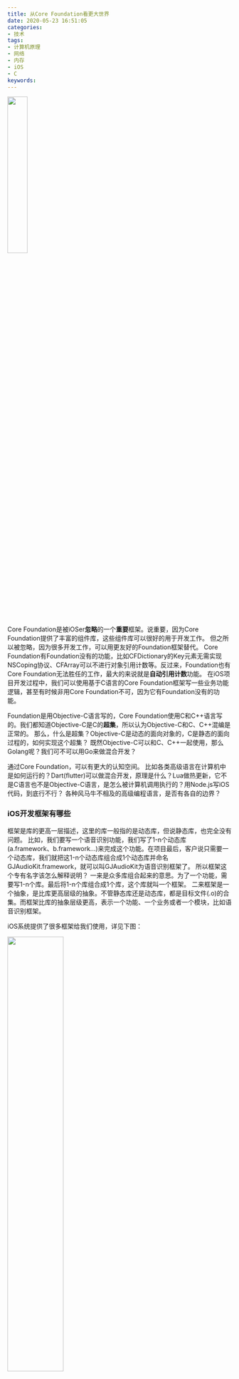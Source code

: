 ```yaml
---
title: 从Core Foundation看更大世界
date: 2020-05-23 16:51:05
categories:
- 技术
tags:
- 计算机原理
- 网络
- 内存
- iOS
- C
keywords: 
---
```


<img src="https://cdn.jsdelivr.net/gh/yigegongjiang/image_space@main/blog_img/202305300022398.png" width="30%">

Core Foundation是被iOSer**忽略**的一个**重要**框架。说重要，因为Core Foundation提供了丰富的组件库，这些组件库可以很好的用于开发工作。
但之所以被忽略，因为很多开发工作，可以用更友好的Foundation框架替代。
Core Foundation有Foundation没有的功能，比如CFDictionary的Key元素无需实现NSCoping协议、CFArray可以不进行对象引用计数等。反过来，Foundation也有Core Foundation无法胜任的工作，最大的来说就是**自动引用计数**功能。
在iOS项目开发过程中，我们可以使用基于C语言的Core Foundation框架写一些业务功能逻辑，甚至有时候非用Core Foundation不可，因为它有Foundation没有的功能。

Foundation是用Objective-C语言写的，Core Foundation使用C和C++语言写的。我们都知道Objective-C是C的**超集**，所以认为Objective-C和C、C++混编是正常的。
那么，什么是超集？Objective-C是动态的面向对象的，C是静态的面向过程的，如何实现这个超集？
既然Objective-C可以和C、C++一起使用，那么Golang呢？我们可不可以用Go来做混合开发？

通过Core Foundation，可以有更大的认知空间。
比如各类高级语言在计算机中是如何运行的？Dart(flutter)可以做混合开发，原理是什么？Lua做热更新，它不是C语言也不是Objective-C语言，是怎么被计算机调用执行的？用Node.js写iOS代码，到底行不行？
各种风马牛不相及的高级编程语言，是否有各自的边界？

<!-- more -->

### iOS开发框架有哪些

框架是库的更高一层描述，这里的库一般指的是动态库，但说静态库，也完全没有问题。
比如，我们要写一个语音识别功能，我们写了1-n个动态库(a.framework、b.framework...)来完成这个功能。在项目最后，客户说只需要一个动态库，我们就把这1-n个动态库组合成1个动态库并命名GJAudioKit.framework，就可以叫GJAudioKit为语音识别框架了。
所以框架这个专有名字该怎么解释说明？
一来是众多库组合起来的意思。为了一个功能，需要写1-n个库。最后将1-n个库组合成1个库，这个库就叫一个框架。
二来框架是一个抽象，是比库更高层级的抽象。不管静态库还是动态库，都是目标文件(.o)的合集。而框架比库的抽象层级更高，表示一个功能、一个业务或者一个模块，比如语音识别框架。

iOS系统提供了很多框架给我们使用，详见下图：

<img src="https://cdn.jsdelivr.net/gh/yigegongjiang/image_space@main/blog_img/202308061755389.png" width="50%">

我们经常使用的框架都正在图中的分层结构中找到对应的影子。
也可以从Xcode的资源文件中查看，如下图：

<img src="https://cdn.jsdelivr.net/gh/yigegongjiang/image_space@main/blog_img/202308061756517.png" width="50%">

刚才说到框架有1-n个库组成，上图中的SwiftUI.framework框架里面只有一个SwiftUI.h头文件，而Foundation.framework框架里面有近130个头文件。我们可以理解为一个头文件即可单独生成一个动态库。

框架的理解就到这，值得一提的是，上面列出的框架，都是系统提供的，也都是C、C++、Objective-C写的。我们自己当然也可以开发需要的库或者框架，那么，我们必须要用C族语言开发吗？

### 如果用Go来写iOS框架会怎么样

手机和PC有很多不同，比如PC的硬件都是可以拆卸的，而手机一般都不会拆卸，所有硬件都是集成到一个主板焊死的，我们不能随便更换存储和内存。CPU也不一样，PC有很多种类的CPU支持，可以根据用户是美术生或者喜欢玩游戏而选择不同的产品型号，比如撕裂者等。而手机为了省电，都用的ARM架构CPU。
但不管手机和PC如何不同，有一个共同点是计算机发展几十年来不曾改变的，乃至手机和计算器都是一样的原理，那就是他们都依托发展于冯诺伊曼机。

程序需要执行，不能执行没有任何意义的程序，所以输入输出是必须的。而冯诺伊曼机的程序执行就是执行二进制。

所以从这点上看，高级语言再怎么变化，最终也跑不了CPU指令集二进制执行这个宿命。

PC上我们可以跑上千种语言，因为这些语言最终都是二进制。只要语言被编译汇编成能够被执行的指令集，那么这些语言就有被编写和执行的意义，不管是在PC上执行，或者手机或者树莓派上执行。

所以，Go当然可以在iOS手机上运行，不仅Go，Java、Ruby、Lua、Node.js都可以。那，怎么才能将Go写到iOS程序里面呢？
这就要分析C是如何被iOS系统执行的。因为他们都属于高级语言，如果C能够依靠一个逻辑被执行，那么Go按照这个逻辑也就可以执行。

#### C语言是如何被操作系统执行的

##### 系统调用和运行时

很久很久之前，是用纸带打洞进行编程。那时候CPU直接执行二进制。
现在就不行了，因为有操作系统存在了。操作系统是一个大管家，管理着所有的应用程序，通过合理的管理应用程序的内存，进行系统级别的控制。
操作系统该如何操作，才能管理应用程序呢？显然，控制了代码，就控制了所有。如果实际运行的代码，都在操作系统的管辖范围内，那么操作系统就想怎么控制就怎么控制了。
这个时候，我们就无法绕过操作系统直接让CPU执行我们的二进制了，而是需要让操作系统在中间做一个中间者，我们调用操作系统的接口，操作系统进而让CPU执行进入内核态(内核塌陷)，这个时候我们的代码才算被执行。这个操作系统的接口，就是**系统调用**。
操作系统提供了完善的服务，人们都装了主流的几大操作系统。因为我们的代码需要被用户拿去执行才有意义和价值，所以，我们的代码全都需要接受操作系统的控制。
所以现在，我们的C语言代码从开发阶段到被执行，是下面这样的：

<img src="https://cdn.jsdelivr.net/gh/yigegongjiang/image_space@main/blog_img/202308061756597.png" width="50%">

系统调用，都是汇编实现的，并实现了C的接口供用户调用。这里需要说明一点，几大操作系统都是用C语言提供的系统调用接口。不管用户态是什么类型的高级语言，系统调用提供的仅仅是C接口。

下面是部分系统调用接口，

<img src="https://cdn.jsdelivr.net/gh/yigegongjiang/image_space@main/blog_img/202308061757818.png" width="50%">

系统调用接口并不是很多，都是操作系统提供给外界的刚需接口，大约350个左右（不同系统的接口数量不同）。这个时候，C开发人员开发的时候都是调用open用来打开文件，调用brk来申请内存。显然和现实不太一样，我们开发的时候，都用的fopen打开文件，用malloc申请内存。这是为什么呢？

原因就是直接使用系统调用，非常困难。具体分两点来说：
1. 系统调用提供的接口都是基础接口，比较生硬且基础。程序员需要的一个很基础功能，可能需要调用好多个系统调用接口才能完成。
2. 系统调用是操作系统提供的。如果用户用Linux系统的系统调用接口开发了程序A，那么如果想让程序A在Windows系统上运行，那是不可能的，因为两个系统的系统调用接口完全不一样。

显然，C语言开发者直接进行系统调用，遇到了困难。而中间件可以解决所有困难，如果解决不了，那就再加一个中间件。

下面是添加了C Runtime Library（运行时）后的调用流程：

<img src="https://cdn.jsdelivr.net/gh/yigegongjiang/image_space@main/blog_img/202308061758180.png" width="50%">

运行时是一个中间层，用户写的代码，最终调用的都是运行时接口。这个接口可以专门为C语言提供非常丰富的接口调用，有下面四种情况：
1. 1个系统调用接口可以为n个运行时接口提供服务，比如malloc和free都使用了brk。
2. 1个运行时接口可以调用n个系统调用接口，比如w接口，需要x、y、z接口同时提供服务。
3. 1个运行时接口可以仅调用1个系统调用接口，这个时候是1-1关系。
4. 1个运行时接口可以不调用系统调用接口，如strcpy，专门的C语言字符串处理函数。

而且，不同系统提供的系统调用是不同的，但只要改变运行时，不需要修改用户代码，即可适配多平台。而每个系统都需要维护一套语言级别的运行时，这是必要且可行的。

这样，C运行时作为中间层，极大的提高了开发人员生产力。

##### 跨过运行时直接系统调用

这里有一点需要说明，C运行时虽然作为高级语言和系统调用的中间层，但也不一定非要过这个中间层不可。因为操作系统只管理系统调用，而上层如何调用系统调用，是不受约束的。如果有一门语言，完全没有运行时概念，用户代码直接对接系统调用完全没有问题，就是上面说的**系统调用生硬且基础**和**不能跨平台**两个缺点。所以C语言真实调用逻辑如下：

<img src="https://cdn.jsdelivr.net/gh/yigegongjiang/image_space@main/blog_img/202308061759090.png" width="50%">

开发人员在编写代码的时候，可以调用C运行时库接口，也可以直接进行系统调用。但还是那句话，这样用的人肯定不多，项目里面可能个别代码会如此实现，但一定是有足够把握才会这么做。

##### Windows API的存在

还有一点需要说明，Windows和Linux还有些不一样。Linux的CRT直接进行系统调用，而Windows又加了一层中间层，名叫Window API。这个中间层夹在系统调用和MCRT之间，如下图：

<img src="https://cdn.jsdelivr.net/gh/yigegongjiang/image_space@main/blog_img/202308061759003.png" width="50%">

Window API对微软意义重大，作为最出名对商业软件，Window API更好的保障了用户升级带来对兼容性，所以中间层真的很好用。

##### C运行时和C标准库的关系

下面额外补充一点，C语言规范中，出了标准，没有出实现。所以C语言的编译器和相关库版本非常多。
因为不同操作系统之间，有相同特性也有不同特性，所以不同操作系统的运行时接口有相同的也有不同的。
比如，内存分配，提供的api都是malloc。而windows有图形界面的绘图api，对应的linux就没有体现。
于是就把默认提供的api如malloc或者printf等叫做C 标准库。其他各自独有的也并入C运行时库。详见下图：

<img src="https://cdn.jsdelivr.net/gh/yigegongjiang/image_space@main/blog_img/202308061800095.png" width="50%">

C的运行时比较特别，主要因为C出了标准，却没有给实现，于是各家为政。所以C的运行时库里面包含了C标准库，还有其他接口如启动函数等。而对于其他高级语言，一般就没有运行时库包含标准库的概念，因为标准库和运行时库也是独立的。比如，Objective-C里面，系统提供了非常多的标准库即框架，这些框架都是动态库形式，但他们不是运行时，有单独的运行时库负责系统调用(OC比较特别，实际为对接C运行时而非系统调用，下面会详细说明)。

##### C语言运行总结

到这里，不知道大家有没有发现秘密，C语言能够被执行，有两个要点：
1. 系统调用。对外界提供统一的内核塌陷。
2. C运行时。提供C程序员开发的接口。

所以做为高级语言的C语言，能够在计算机和手机甚至嵌入式系统执行，核心就在于**系统调用**。我们编写的代码，在编译汇编链接后，都变成了对运行时的调用，而运行时对**系统调用Api**进行调用。系统调用由操作系统控制，所以操作系统才能严丝合缝的对我们编写的代码进行控制和管理。当然最终执行还是CPU执行指令，只是优先级、内存分配、线程调度等，都是操作系统控制了。

所以，只要一门高级语言，最终能够通过**L Runtime Library(语言运行时)**进行**系统调用**，那么，该语言就可以在操作系统的控制下，完成指令集的运行。

#### Objective-C是如何被操作系统执行的

上面我们了解了高级语言C语言运行的原理，那么我们紧接着看下Objective-C是如何被运行的。
我们都知道，Objective-C是C语言的超集，这个超集该如何理解呢？
C是面向过程的静态的，C不是动态化语言（不是完全动态化），因为函数调用在编译时候已经确定。
但是基于C语言的Objective-C语言，却是完完全全的动态化语言。Objective-C是面向对象的编译型语言，所有函数的执行都是在运行过程中确定，**超集**是如何做到这些功能的呢？

C的代码执行我们已经知道，我们写的代码，在编译后都变成C运行时函数调用的二进制。
这个C运行时作为中间层，干了一件大事，就是完成对系统调用的隔离和封装。
**超集**从字面可以理解，是在C的基础上做一些事情。
所以，我们可以想一下，如果在一个中间层上面再加一个中间层，在C运行时上面再加一个OC运行时，那么OC运行时是不是就可以做更多的事情？
比如，在Objective-C中，代码调用A类的a对象的method_1()函数，那么在运行时，我们希望调用method_2()函数。那么这么一个函数调用的变化，肯定不能依靠系统调用来做，它管内核状态，不管应用层事情。也不能C运行时来做，因为C运行时是C语言特有的功能，不会单独为高级语言Objective-C来做这个事，本身它也做不了，因为它是静态语言，自身都没有动态性。so，肯定有一层单独为Objective-C做了这个事情，这一层，就是OC运行时。

我们通过OC运行时源码分析一下对象创建的过程。
如果我们有一个OC_Person类，如下：
```
@interface OC_Person : NSObject
@property (nonatomic, copy) NSString *name;
@end
@implementation OC_Person
@end
```
现在，我们要创建一个对象person，即：
```
OC_Person *person = [[OC_Person alloc] init];
```
详细调用流程图如下：

<img src="https://cdn.jsdelivr.net/gh/yigegongjiang/image_space@main/blog_img/202308061800826.png" width="50%">

从上面的函数调用链，我们发现有两个关键点：
1. Objective-C进行对象内存初始化的时候，通过Objective-C的函数调用，最终调用到C语言的calloc()函数调用。
2. 内存分配的大小，是通过"->"结构体从一个struct拿到的。即调用一个结构体的instanceSize函数。（C++）

所以，我们在Objective-C里面创建一个对象并进行内存分配，开始的时候调用的是OC运行时，最终是调用了C运行时。我们创建的Objective-C对象本身，在运行时阶段，都是通过struct结构体获取值，所以对象在项目Build后，都转化成C/C++结构代码了。

我们在看下下面代码执行流程：
```
[person setName:@"x"];
```
详细调用过程如下：
`[person setName:@"x"]`->`objc_msgSend(person,SEL(setName),@"x")`->汇编代码在运行时阶段查找`struct OC_Person{...}`结构体中的setName函数的地址p_setName->`call Oxab435c2(p_setName)`。

上面函数调用过程分析如下：
1. Objective-C的函数调用，是通过汇编语言编写的objc_msgSend进行的中转。其实objc_msgSend本身就是一个中间层，是动态转发的入口，将函数调用中转到运行时阶段。
2. OC运行时阶段进行函数地址的查找，在找到对应的函数地址后，进行地址调用(函数执行)。

从上面对OC运行时的分析，我们可以看出，说Objective-C是C的超集，其实应该这样理解：
Objective-C是高级语言，在代码编译后，会调用OC运行时接口，进行相关操作如对象创建，方法查找等。而OC运行时接口的具体实现，则是依托C运行时实现的。
比如，我们创建的Objective-C对象，在编译后，都会转换成struct结构体的形式进行OC运行时调用。再比如，我们创建对象调用OC运行时的alloc接口，在内部，却是调用的C运行时的calloc接口(显然，calloc调用的是系统调用的brk接口)。
面向对象是面向开发人员的，OC运行时负责面向对象的Objective-C代码和C运行时之间的沟通。
Objective-C的标准库和C就不一样了。C的标准库上面说到，是C运行时的一部分。对于其他高级语言来说，标准库就是单纯为应用层封装的动态库，不属于运行时的一部分了。

下面是具体的流程图：

<img src="https://cdn.jsdelivr.net/gh/yigegongjiang/image_space@main/blog_img/202308061801048.png" width="50%">

我在之前文章中，也有一个Objective-C和运行时库的说明：[Objective-C 和 Runtime](https://www.yigegongjiang.com/2020/Objective-C%20和%20Runtime/)。

#### Go该如何被iOS系统执行

我们已经分析了C和Objective-C在iOS操作系统上运行的原理。
我们可以确定，我们写的代码，只要最终能够对接系统调用并编译成二进制交由操作系统运行，那么我们的代码就能运行。
我们写的代码都是高级语言代码，比如我们写的高级语言的函数调用：`[OC_Person alloc]`，这个函数在编译后我们假设为`call Oxa1b2c3`，其中`Oxa1b2c3`是OC运行时的`_objc_rootAlloc`函数的虚拟地址。
在`_objc_rootAlloc`内部会调用`calloc()`进行C运行时函数调用，我们假设为`call Oxd4e5f6`。到此为止，我们自己写的[OC_person alloc]代码，我们知道在代码区里面，那么`Oxa1b2c3`和`Oxd4e5f6`这两个运行时的函数在哪里呢？
运行时说到底，也是代码。运行时有两种存在形式，一个是动态库，一个是静态库。
我们的操作系统都默认有C的动态库运行时。所以我们在Linux A电脑编译出来的ELF执行文件，在Linux B电脑上是可以直接运行的，就是因为C运行时库是用动态库的形式在执行文件启动后进行链接的。不仅仅操作系统，只要是计算机，大差不差都有C的动态库运行时，所以C语言才如此通用。因为只要写了C语言，不出意外到哪里都可以跑起来，除非用了特定系统的api。
那如果有一个操作系统，真的没有C的动态库运行时，是不是就不能支持可执行文件了呢？
运行时存在两种形式，一种动态库，还有一种静态库。我们在编译可执行文件的时候，可以把运行时打到可执行文件中，这样刚才说到的`Oxa1b2c3`和`Oxd4e5f6`运行时函数就打到可执行文件中了，即代码区。这样，及时操作系统没有安装C的动态库运行时，可执行文件一样可以跑起来。只不过，这样的化，可执行文件就会变大，因为包含了静态库运行时的大小。
所以Objective-C能够在iOS和Mac上运行，就是因为这两个系统里面，有动态库OC运行时。
那Objective-C能不能在安卓手机或者树莓派上面运行呢？因为Objective-C不支持运行时的静态库链接，而安卓和树莓派上没有动态库OC运行时，所以就运行不了Objective-C App了，因为找不到对应的函数调用，即上面说到的`Oxa1b2c3`和`Oxd4e5f6`。

##### Go静态库运行时的必要性

所以，Golang该如何在iOS系统上执行？Golang本身是高级语言，肯定有运行时库，分别有动态库和静态库两个版本。因为iOS操作系统本身没有Golang运行时，那么在编写Golang的代码后，在编译链接的时候，把Golang的静态库链接到最终的执行文件中(静态库或者动态库，或者叫框架)，那么这串Golang编写的代码，就能够在iOS系统上完美的运行起来。
这个时候，Golang运行时需要做那些事情呢？
1. Golang需要做一个静态库运行时，链接到执行文件中。因为iOS系统本身只有Objective-C运行时、C运行时、C++运行时，没有Golang运行时。
2. Golang原本肯定没有考虑运行在iOS上，所以Golang的运行时对接了Windows和Linux的系统调用。那么现在，Golang的静态库运行时就需要对接iOS的系统调用。

当上面两个步骤完成，我们就可以通过Golang编写代码并导出framework库，在iOS系统上被执行。
我们写出Golang库，肯定还是希望被Objective-C调用，因为Objective-C和C支持混编，而Go有一个库`CGo`，可以让Go和C连通，所以Objective-C这个时候就可以放心的调用Golang开发的库/框架了。

下面是Golang在iOS系统上的运行流程图：

<img src="https://cdn.jsdelivr.net/gh/yigegongjiang/image_space@main/blog_img/202308061802061.png" width="50%">

幸运的是，Go开发iOS所需要的库/框架，目前已经有发行版了，即[Go Mobile](https://github.com/golang/mobile)。我测试一下，简单一行代码，在编译后的嵌入动态库中，也有1.5M，原因就是这个动态库中，有Go的静态运行时和CGO静态库。

##### 其他高级语言如何编写iOS需要的动态库

其实不止Go，Node.js也一样可以用来开发iOS的动态库，有这个[Node.js for Mobile Apps](https://github.com/JaneaSystems/nodejs-mobile)。
Go和Node.js能够写iOS动态库，那么按照同样的逻辑，其他高级语言也一样可以做这件事，比如，游戏开发中，很多就用Lua来做热更新，Lua代码要被执行，也需要一个Lua的静态运行时嵌入到库中。

上面说到的，还都是业务功能库，不是UI。那Flutter就是完全依靠Dart语言来做跨平台的混合开发方案。Flutter的库会让iOS App的包体积增加15-25M，就是因为里面有一系列的运行时和相关UI组件库存在。
我们通过上面Go的大小可以发现，运行时库本身没有多大，Flutter库比较大的原因，是Flutter通过Dart完全重新实现了自己一套UI框架，所以代码量肯定是巨大的，框架体积自然就增大了。

##### 限制高级语言的枷锁是什么

所以我们可以发现，至少在iOS上面，是没有高级语言限制的，只要高级语言有这个运行在iOS系统上的需求，都能实现。
而Go如果后期希望像Flutter一样实现UI框架，也一样没有问题。限制它们的，仅仅是业务需求罢了（实际上，对于Go和Node.js的iOS动态库开发，需求不大，所以都是试探性发展，因为C和C++已经足够优秀，用Objective-C来开发本身也够用了）。举例而言，C++是编写稳定后台服务的热门语言，而基于C++的Qt，就可以用来做跨平台的GUI。而Swift初期被用来开发iOS/Mac App，现在也一样可以用作服务器开发。甚至Javascript只是浏览器端的脚步语言，引入V8引擎后，JS已经花开两朵，前端和Node.js后台发展的都非常棒。

我们也可以认知到，高级语言的存在，只是特定场景的需求。如果当年苹果不开发Objective-C，用Java来开发iOS App，也完全可以的，只是苹果需要一套自己的能够被私有控制的开发体系。
语言是用来完成特定场景的工作任务，如果用Objective-C来写服务器的I/O多并发，显然没有Go和Node.js的事件驱动来的吞吐量大。而Objective-C后期能不能实现协程、多进程等特性？当然可以，就是需要不需要而已。
**限制语言功能及发展的，仅仅是它的业务场景，而不在于语言本身或者操作系统**。

### Core Foundation 和 Foundation 的区别

我们在上面已经研究了语言和框架。框架和库的关系，在文章开头也已经说明。
这里就来研究一下Core Foundation和Foundation两个框架的区别和联系。

Core Foundation是基于C开发的，Foundation是基于Objective-C开发的。但是有一点，Foundation是基于Core Foundation封装并实现了Core Foundation所没有的部分。
我们可以用下图来表示Core Foundation和Foundation的关系：

<img src="https://cdn.jsdelivr.net/gh/yigegongjiang/image_space@main/blog_img/202308061803283.png" width="50%">

Foundation用Objective-C封装了Core Foundation的C组件，并实现了额外了组件供开发人员使用。而Core Foundation也有一些Foundation没能彻底封装的功能，这些功能是Core Foundation特有的。

下面可以看一下Foundation和Core Foundation的组件库都有哪些：

<img src="https://cdn.jsdelivr.net/gh/yigegongjiang/image_space@main/blog_img/202308061803150.png" width="50%">

<img src="https://cdn.jsdelivr.net/gh/yigegongjiang/image_space@main/blog_img/202308061804527.png" width="50%">

从图中，我们可以看到，Foundation的组件是多于Core Foundation的，比如NSBundle在Core Foundation就没有体现。而NSArray就和Core Foundation的CFArray是对应的。反过来，Core Foundation的CFTree和CFBitVector在Foundation里也没有体现，或许是在其他组件中使用到了这两个算法库。

因为Core Foundation是C实现的，虽然Objective-C能够兼容并调用C，但是和C相互通信并转换，就不那么容易了。
其实Objective-C和C直接通信就像Go和C直接通信一样，是高级语言之间的通信。Go有CGO库完成了这个中间层，Objective-C虽然基于C，有得天独厚的优势，但是如果没有官方实现，那还是会出现高级语言之间的代沟。
举例来说，现在有下面两个C和Objective-C代码：
```
C:

typedef struct person{
	int age;
	char *name;
} Person;

---

Objective-C:

@interface Person : NSObject
@property (nonatomic, copy) NSString *name;
@property (nonatomic, assign) NSUInteger age;
@end
@implementation Person
@end
```
我们现在创建一个C语言的p变量和Objective-C的pp对象，尝试将他们互通，代码如下：
```
C:
Person p = (Person *)malloc(sizeof(Person));
p->age = 10;
p->name = "GJ";

Objective-C:
Person pp = Person.new;
pp.age = 100;
pp.name = @"GJ2";

开始通信1：
pp = <Conver>p;
NSLog(@"pp name is %@", pp.name);

开始通信2：
p = <Conver>pp;
printf("p name is %s\n", p->name);
```
C是面向过程的，Objective-C是面向对象的。上面的p和pp的格式转化，目前来看的确是没有办法完成的。也就是说，缺少`<Conver>`这个环节。
Objective-C本身是可以直接使用C代码的，虽然转化比较困难，但可以在不转化的前提下，直接调用C结构体变量进行使用。但是C却没有办法直接调用Objective-C对象了，所以这个时候可以写一个转换层，来完成这个工作：
```
Objective-C to C:

C_Person * conver(Person *p) {
    C_Person *c_p = (C_Person *)malloc(sizeof(C_Person));
    c_p->age = (int)p.age;
    c_p->name = [p.name cStringUsingEncoding:NSUTF8StringEncoding];
    return c_p;
}

---

使用：

p = conver(pp);
printf("p name is %s\n", p->name);
free(p);
```
我们可以看到，通过这样中转的方式，我们可以将C和Objective-C相互转换并通信。

显然，大家也发现有些费事。虽然这些转换如果真的要写C代码，那么就必不可少。但是如果使用Core Foundation，那会方便很多。
我们刚才说过，Foundation是封装的Core Foundation，苹果开发了一个强大的功能，即**桥接（Bridge）**。通过桥接，可以非常方便的实现C和Objective-C的数据转换，比如下面：
```
CFMutableDictionaryRef cf_mu_dic = CFDictionaryCreateMutable(kCFAllocatorDefault, 10, &kCFTypeDictionaryKeyCallBacks, &kCFTypeDictionaryValueCallBacks);
NSMutableDictionary *oc_dic = (__bridge_transfer NSMutableDictionary *)(cf_mu_dic);
// CFRelease(cf_mu_dic)；// 注意，这里因为__bridge_transfer缘故，就可以不用执行CFRelease释放内存了。
```
对于Core Foundation使用过程中产生的变量，都可以通过桥接的方式，变成Foundation对象。桥接帮我们做了格式转换的同时，也帮我们做了ARC。
刚才，我们在执行`p = conver(pp)`的时候，大家注意，后面使用了C语言的内存释放，即`free(p)`。Core Foundation本身也有引用计数，但是没有自动计数即ARC。所以Core Foundation的对象释放的时候，需要调用CFRelease，那么在桥接到Foundation后，就可以使用Objective-C的ARC了，非常方便。
桥接中的`__bridge/__bridge_transfer/__bridge_retain`可以很方便的帮我们做对象管理转移操作，我们就不需要手动去释放内存了。

这里还是要补充一点，基于C语言的Core Foundation之所以能作为Objective-C开发框架，就是上面提到的，只要是高级语言，只要有相关运行时，就可以用来开发组件/库/框架。

### Core Foundation 和 C 与 Objective-C 的转换

#### 桥接（Bridge）

我们从上面Core Foundation和Foundation之间了解到，通过桥接，可以很好的转换Core Foundation和Foundation对象。
桥接做了两件事，一个是**自动引用计数**，一个是**格式转换**。

我们先说一下格式转换，因为桥接的转换局限性很大。
我们上面把C的`struct person`结构变量转换成Objective-C的`Class Person`，需要自己写类似于`C_Person * conver(Person *p)`的转换函数。说明C和Objective-C之间转换本身是不能直接进行的。
但是Core Foundation的CFArray、CFString等和Foundation的NSArray和NSString等转换，通过桥接就可以直接转换。这是因为Core Foundation比较特别。Core Foundation是苹果自己写的C代码，所以在桥接的时候，苹果拥有Core Foundation的数据结构和Foundation的对象细节，所以桥接可以自动完成转换工作。
而我们自己写的C结构体变量，和Objective-C对象之间，就不能很好转换了，如果我们写了C代码需要和Objective-C进行转换，就必须自己写一个中间层了。
这就是桥接对于数据格式转换的局限性，准确来说，桥接对数据格式转换，的确只在Core Foundation里面才有体现，毕竟如上所说，苹果自己知道Core Foundation和Foundation之间的所有细节。
这对于我们来说，其实已经完全够用了，因为我们真实业务开发场景，如果需要避免Objective-C的运行时带来的消耗，的确可以通过Core Foundation来编写代码。

下面再说桥接的另一个大杀器，那就是自动引用计数。
Core Foundation在和Foundation进行转换的时候，可以通过`__bridge/__bridge_transfer/__bridge_retain`进行自动引用计数控制，这个不在细说。
这里介绍C和Objective-C之间通过桥接进行引用计数控制。引用计数是针对Objective-C对象来说的，我们看一下Objective-C对象和C之间的转换：
```
    Person *oc_p1 = Person.new;
    oc_p1.name = @"GJ";
    oc_p1.age = 10;
    
    // 1. 假设这里因为业务代码需要，我们将OC对象转成C指针进行传递
    void *c_p = (__bridge void *)(oc_p1);// c_p = 0x0000600003977500
    // 2. 程序执行过程中，有各种原因可能会导致oc_p1对象计数-1，比如离开块区域等。这里我们通过置nil进行模拟
    oc_p1 = nil;
    // 3. 这里需要把之前由C指针存储的指针还原成Objective-C对象
    __weak Person *oc_p2 = (__bridge Person *)(c_p);// 这里有"__weak"避免计数影响。因为默认是"__strong"，计数会+1
    // 4. 这里使用还原后的Objective-C对象
    NSLog(@"%@", oc_p2.name);
```
上面我们使用**__bridge**进行Objective-C和C的强制指针转换，表示不对计数进行任何改变。
在代码执行到第3步的时候，就会奔溃。
因为第1步前，堆对象的计数为1，第1步没有改变计数，堆对象计数还是1。
经过第2步，堆对象不在有引用计数了，所以堆对象就被释放了。
在第3步，想要使用C的c_p指针的时候，这个指针所存储的`0x0000600003977500`堆地址，已经变成野指针了，使用的时候直接会崩溃。

下面看下**__bridge_retained**和**__bridge_transfer**的作用：
```
    Person *oc_p1 = Person.new;
    oc_p1.name = @"GJ";
    oc_p1.age = 10;
    
    // 1. 假设这里因为业务代码需要，我们将OC对象转成C指针进行传递
    void *c_p = (__bridge_retained void *)(oc_p1);// c_p = 0x0000600003977500
    // 2. 程序执行过程中，有各种原因可能会导致oc_p1对象计数-1，比如离开块区域等。这里我们通过置nil进行模拟
    oc_p1 = nil;
    // 3. 这里需要把之前由C指针存储的指针还原成Objective-C对象
    __weak Person *oc_p2 = (__bridge_transfer Person *)(c_p);// 这里有"__weak"避免计数影响。因为默认是"__strong"，计数会+1
    // 4. 这里使用还原后的Objective-C对象
    NSLog(@"%@", oc_p2.name);
    // 5. 这里继续将C指针存储的指针还原成Objective-C对象
    __weak Person *oc_p3 = (__bridge_transfer Person *)(c_p);
```
这里代码运行情况分析如下：
第1步之前，堆对象计数为1。经过第1步后，**__bridge_retained**会使得计数+1，堆对象计数变成2。
经过第2步，堆对象计数变成了1。
第3步**__bridge_transfer**会使得计数-1，堆对象计数变成0，堆对象被释放。
第4步会打印null，因为oc_p2本身为null。
第5步，程序崩溃，因为c_p指针存储的堆对象已经释放，指针此时为野指针。

从上面两个例子，我们可以看到，在和C进行赋值的过程中，桥接帮我们做了引用计数的工作。和Core Foundation的转换过程中的计数规则是一样的。
我们在赋值过程中，使用**__bridge_retained**和**__bridge_transfer**可以有效的降低崩溃风险，因为这两种bridge方式，帮我们做了引用计数的加和减。
单独进行**__bridge**赋值的时候，引用计数没有改变，相当于同一时间，有多个指针指向堆对象，但是对象的计数却和指向指针的个数不一致。如果对象被释放，很可能还有指针在指向，这个时候使用就会发生野指针。
通过**retained**和**transfer**，在赋值过程中，加1和减1是同步的，这样可以有效降低对象计数和指向指针个数不一致的野指针风险。

#### 通过桥接给C和Objective-C赋值的风险

通过上面两个例子，或者写更多其他Objective-C和C指针赋值的代码后，就会发现这样写代码的风险非常大。最大的风险就是野指针和内存不释放。
如果完全写Objective-C的代码，OC运行时已经帮我们处理了引用计数和对象释放后指针自动变nil问题，所以我们大概率不会出现野指针和内存不释放情况（**OC运行时的Weak表帮我们处理了对象释放后指针自动变nil。而Objective-C的引用计数的内存管理方式，也容易因为循环引用导致内存不释放，这是引用计数管理内存的天然缺陷**）。
但是在C赋值嵌入进来后，即使通过桥接进行计数管理，也依旧摆脱不了随时崩溃的风险。原因就是因为对象被释放导致野指针随时可能会发生，或者对象无法释放导致内存泄漏。
对于经常写C代码的程序员来说，应该不会担心这些问题，因为他们已经习惯内存需要手动管理。被拥有自动内存释放机制娇生惯养的程序员们，就需要注意这个风险了。
比如下面代码，就很发生内存泄漏：
```
void func {
    int number = 10;
    char *c_chars = (char *)malloc(sizeof(char) * number);
    memset(c_chars, 0, number);
    int i = 0;
    for (; i < number - 1; ++i) {
        *(c_chars + i) = 'a' + i;
    }
    
    NSString *oc_str = [NSString stringWithCString:c_chars encoding:NSUTF8StringEncoding];
    free(c_chars);
    NSLog(@"%@", oc_str);// 打印“abcdefghi”
}
```
上面代码中，前面用C语言申请了10个字节的堆空间，然后开始赋值被转成Objective-C的NSString对象。
oc_str是ARC控制的，出了func函数作用域，内存就会被释放。可是如果忘记写`free(c_chars);`这行代码，就会导致10字节的内存泄漏。像这样的内存细节，防不胜防的同时又会慢慢耗尽内存空间。

所以，**如果需要避免Objective-C的运行时带来的消耗而想采用C写业务，最好使用Core Foundation，它和Foundation之间的桥接非常完美，一般不会出问题。而自己写C进行混用，野指针和内存不释放是挥之不去的地雷**。

### Core Foundation的使用

Core Foundation只是一个非常优秀的框架，但是苹果用C写的Core Foundation框架和Objective-C写的Foundation框架，不是iOS框架的全部。框架是库的抽象，用Golang等其他高级语言，一样可以写出优秀的框架。Dart就是举足轻重的例子。

上文的截图中，给出了Core Foundation框架里面都有哪些好用的组件，比如CFString、CFDate等。下面的一些示例，是用Foundation不好实现的。

#### CFRunloop介绍

iOS的Runloop水还是很深的。我也写了Runloop的一篇文章，一直在草稿中未能发布。因为牵涉面太广，如事件驱动、线程休眠、自动释放池、UI刷新等。通过Runloop能够更加清楚明白的理解App运行的原理，也可以做非常多有用的东西，如主线程卡顿监控、线程保活等。
Foundation提供了NSRunloop供我们开发人员使用，但是NSRunloop有一个大坑，对于不了解Runloop的开发人员来说，很容易陷进去。
网上有很多Runloop的介绍，在介绍让线程执行一段时间的时候，会使用`[[NSRunLoop currentRunLoop]run]`。我揣摩本意，发现他们并不是想要让线程永久长活，但是却使用了`run`函数。这样会使得当前线程永远无法释放，是永远。因为NSRunloop里面run函数是对`CFRunLoopRun()`函数的true循环封装，当结束一次循环后，NSRunloop会立刻再次调用`CFRunLoopRun()`函数，没有任何办法可以销毁当前线程的Runloop。这样，项目里面就永远的多出来一条可能已经不再需要的线程。主线程就使用的这个逻辑。
在CFRunnloop里面，仅有两种方式安全启动线程的runloop，分别为`CFRunLoopRun()`和`CFRunLoopRunInMode`，其中`CFRunloopRun`还是语法糖。这两种启动方式，都是一次循环，客户端可以自行控制啥时取消Runloop，有效的降低Runloop未知风险。相关源码如下：
```
CFRunloop.c

// RunLoop 运行循环
void CFRunLoopRun(void) {    /* DOES CALLOUT */
    int32_t result;
    do {
        // 调用RunLoop执行函数（默认运行default Mode）
        result = CFRunLoopRunSpecific(CFRunLoopGetCurrent(), kCFRunLoopDefaultMode, 1.0e10, false);
        CHECK_FOR_FORK();
    } while (kCFRunLoopRunStopped != result && kCFRunLoopRunFinished != result);
}

// 切换并运行到对应的mode（运行modeName参数对应的mode）
SInt32 CFRunLoopRunInMode(CFStringRef modeName, CFTimeInterval seconds, Boolean returnAfterSourceHandled) {     /* DOES CALLOUT */
    CHECK_FOR_FORK();
    return CFRunLoopRunSpecific(CFRunLoopGetCurrent(), modeName, seconds, returnAfterSourceHandled);
}
```
iOS 的runloop，就是通过调用`CFRunLoopRunSpecific()`->`__CFRunLoopRun()`实现的。其中，NSRunloop的run函数，相当于下面代码：
```
- (void)run {
    do {
        CFRunloopRun();
    } while(true);
}
```
所以，线程永远也无法销毁。因为CFRunloopRun()函数会在Mode切换或者手动调用`CFRunLoopStop()`等情况下执行完毕，但是外部的do-while true循环，永远结束不掉。

这里，如果需要写Runloop相关的代码，我强烈建议使用CFRunloop，而不要使用NSRunloop。相比来说，CFRunloop提供了比NSRunloop更加细致化的Api，相比之下，NSRunloop就寥寥无几了。

下面是我写的一些CFRunloop测试代码，因为Core Foundation是C语言写的，所以里面的组件都是面向过程的调用方式，和面向对象有些不同：
```
    self.thread = [[NSThread alloc] initWithTarget:self selector:@selector(createThread) object:nil];
    [self.thread setName:@"test thread 1"];
    [self.thread start];

- (void)createThread {

    NSLog(@"the thread is [%@]", [NSThread currentThread]);

//    NSRunLoop *runloop = [NSRunLoop currentRunLoop];
//    self.port = NSMachPort.new;
//    self.port.delegate = self;
//    [runloop addPort:self.port forMode:NSRunLoopCommonModes];
//    [self addObserver];
        
    
    CFRunLoopAddCommonMode(CFRunLoopGetCurrent(), (__bridge CFStringRef)@"dadada");
    
    CFRunLoopPerformBlock(CFRunLoopGetCurrent(), kCFRunLoopCommonModes, ^{
        printf("abc");
    });
    
    NSLog(@"the runloop is [%@]", [NSRunLoop currentRunLoop]);

    [[NSRunLoop currentRunLoop] runUntilDate:[NSDate dateWithTimeIntervalSinceNow:10]];
//    CFRunLoopRunInMode(kCFRunLoopDefaultMode, 5, NO);
    NSLog(@"---end");
}
```
```
主线程下调用"addObserver"，可以实时查看主线程的Runloop状态

- (void)addObserver {
    CFRunLoopObserverRef runloopObserver = CFRunLoopObserverCreateWithHandler(
        kCFAllocatorDefault, kCFRunLoopAllActivities, YES, 0,
        ^(CFRunLoopObserverRef observer, CFRunLoopActivity activity) {
        
        switch (activity) {
            case kCFRunLoopEntry:
                NSLog(@"--1 即将进入loop kCFRunLoopEntry--");
                break;
            case kCFRunLoopBeforeTimers:
                NSLog(@"--2 即将处理timer kCFRunLoopBeforeTimers--");
                break;
            case kCFRunLoopBeforeSources:
                NSLog(@"--3 即将处理source kCFRunLoopBeforeSources--");
                break;
            case kCFRunLoopBeforeWaiting:
                NSLog(@"--4 即将休眠 kCFRunLoopBeforeWaiting--");
                break;
            case kCFRunLoopAfterWaiting:
                NSLog(@"--5 即将从休眠唤醒 kCFRunLoopAfterWaiting--");
                break;
            case kCFRunLoopExit:
                NSLog(@"--6 即将退出loop kCFRunLoopExit--");
                break;
            default:
                break;
        }
    });

    CFRunLoopAddObserver(CFRunLoopGetCurrent(), runloopObserver, kCFRunLoopCommonModes);
}
```

#### CFDictionary介绍

Foundation里面有NSDictionary与之对应，如果我们希望用我们自定义的对象为key，存储与NS字典中，直接存储是不行的：
```
// 定义Person类

@interface Person : NSObject
@property (nonatomic, copy) NSString *name;
@property (nonatomic, assign) NSUInteger age;
@end
@implementation Person
- (NSString *)description {
    return [NSString stringWithFormat:@"name:%@, age:%lu", self.name, (unsigned long)self.age];
}
- (void)dealloc {
    printf("Person Dealloc.\n");
}
@end

- (void)func {
    Person *p = Person.new;
    
    NSMutableDictionary *oc_dic = NSMutableDictionary.new;
    [oc_dic setObject:@"" forKey:p];// 这里会崩溃
}
```

上面代码中，如果我们把自定义Person类的对象p作为key存储到NSMutableDictionary中，运行时是会崩溃的。
因为Foundation规定，字典的key必须要实现`NSCoping`协议，字典在添加属性的时候，是调用[key copy]作为字典key的。
改写如下：
```
@interface Person : NSObject<NSCopying>
@property (nonatomic, copy) NSString *name;
@property (nonatomic, assign) NSUInteger age;
@end
@implementation Person
- (id)copyWithZone:(nullable NSZone *)zone {
    Person *p = Person.new;
    p.name = self.name;
    p.age = self.age;
    return p;
}
@end
```
如果我们使用Core Foundation，就可以避开这个限制，即Person类不需要实现`NSCoping`协议，如下：
```
    Person *p = Person.new;
    
    CFMutableDictionaryRef cf_mu_dic = CFDictionaryCreateMutable(kCFAllocatorDefault, 10, &kCFTypeDictionaryKeyCallBacks, &kCFTypeDictionaryValueCallBacks);
    CFStringRef cf_str_value = CFSTR("value");
    CFDictionaryAddValue(cf_mu_dic, (__bridge const void *)(p), cf_str_value);
```
CFDictionary默认会对Key和Value做retain，所以我们使用**__bridge**即可。当p被当作key加入cf_mu_dic后，p的引用计数已经变成2了。
如果我们使用**__bridge_retained**，如下：
```
    Person *p = Person.new;
    
    CFMutableDictionaryRef cf_mu_dic = CFDictionaryCreateMutable(kCFAllocatorDefault, 10, &kCFTypeDictionaryKeyCallBacks, &kCFTypeDictionaryValueCallBacks);
    CFStringRef cf_str_value = CFSTR("value");
    CFDictionaryAddValue(cf_mu_dic, (__bridge_retained const void *)(p), cf_str_value);

    p = nil;
    CFDictionaryRemoveAllValues(cf_mu_dic);
    // 这里因为"__bridge_retained"缘故，p置空和移除CFDictionary所有元素后，对象的引用计数还是1，所以内存泄漏。
```
**这里因为"__bridge_retained"缘故，p置空和移除CFDictionary所有元素后，对象的引用计数还是1，所以内存泄漏**。

CFDictionary的key不需要实现`NSCoping`协议这一特性，YYModel就有使用，这也是YYModel使用CFDictionary的最终原因：
```
YYMemoryCache.m

    _dic = CFDictionaryCreateMutable(CFAllocatorGetDefault(), 0, &kCFTypeDictionaryKeyCallBacks, &kCFTypeDictionaryValueCallBacks);
    CFDictionarySetValue(_dic, (__bridge const void *)(node->_key), (__bridge const void *)(node));
    CFDictionaryRemoveValue(_dic, (__bridge const void *)(node->_key));
    CFDictionaryGetCount(_dic);
    _YYLinkedMapNode *node = CFDictionaryGetValue(_lru->_dic, (__bridge const void *)(key));

    CFRelease(_dic);
```
YYModel使用CFDictionary，就是因为缓存对象是各式各样的，极大可能都是没有实现`NSCoping`协议的。
因为YYModel通过一个`__unsafe_unretained`类型的双向链表来保存对象，所以YYModel需要一个容器来持有缓存对象防止被提前释放。
为了加快查询对象的速度，使用查找复杂度为1的hash map结构即字典(CFDictionary)，而非数组(CFArray)。

CFDictionary还有一个巨大特性，是可以吊打NSDictionary的，那就是可以自行控制引用计数。下图表示CFDictionary的创建函数及相关函数调用：

<img src="https://cdn.jsdelivr.net/gh/yigegongjiang/image_space@main/blog_img/202308061805046.png" width="50%">

我们举例一下，
```
_dic = CFDictionaryCreate(CFAllocatorGetDefault(), keys, values, n, &kCFTypeDictionaryKeyCallBacks, &kCFTypeDictionaryValueCallBacks);
```
这里创建一个_dic变量，这里每个key都会经过`kCFTypeDictionaryKeyCallBacks`结构体获取到`retain/release/copyDescription/equal/hash`进行函数调用。
比如，**如果两个key一样，那么equal就会比对出true，第二个key元素就会被过滤**。注意，这里和NSDictionary不一样，NSDictionary是完全hash map table，两个元素如果一样，就会通过**拉链法**或者**开放寻址法**进行存储。但是在CFDictionary里面，如果两个元素equal为true，则会过滤另一个。
然后，一个key被存储的时候，会调用retain函数进行引用计数+1。这里调用的是系统默认的，如图中所示，如果我们用自己的retain函数代替系统的，就可以实现引用计数的多变性：
```
void * Custom_CFDictionaryRetainCallBack(CFAllocatorRef allocator, const void *value) {
        return value;// 系统默认为return CFRetain(value);
}
```
我们通过改写一个key retain 函数，就可以改变CFDictionary的key在retain时候的计数是否+1。
如果执行`CFDictionaryRemoveAllValues(cf_mu_dic);`，则字典中所有元素都会被移除，这个时候每个key都会被调用release函数执行引用计数-1操作，我们也可以重写：
```
void Custom_CFDictionaryReleaseCallBack(CFAllocatorRef allocator, const void *value) {
    // 系统默认为CFRelease(value)，现在啥都不做
}
```
我们改写key release函数，就可以使得key被移除释放的时候，引用计数不在-1。

这里，我们的操作性非常强，我们可以提供自己的函数地址，就可以实现多样化的CFDictionary引用计数逻辑，详细代码如下：
```
const void * custom_dictionary_key_retain(CFAllocatorRef allocator, const void *value) {
    return value;
}

void custom_dictionary_key_release(CFAllocatorRef allocator, const void *value) {
}

const void * custom_dictionary_value_retain(CFAllocatorRef allocator, const void *value) {
    return value;
}

void custom_dictionary_value_release(CFAllocatorRef allocator, const void *value) {
}

- (void)func {

    CFDictionaryKeyCallBacks custom_dictionary_key_call_backs = {
        0,
        custom_dictionary_key_retain,
        custom_dictionary_key_release,
        CFCopyDescription,
        CFEqual,
        CFHash,
    };
    
    CFDictionaryValueCallBacks custom_dictionary_value_call_backs = {
        0,
        custom_dictionary_value_retain,
        custom_dictionary_value_release,
        CFCopyDescription,
        CFEqual,
    };

    Person *p = Person.new;
    
    CFMutableDictionaryRef cf_mu_dic = CFDictionaryCreateMutable(kCFAllocatorDefault, 10, custom_dictionary_key_call_backs, custom_dictionary_value_call_backs);
    // 这里的cf_mu_dic对于key和value的引用计数完全改变了，key和value在加入和移除的时候，引用计数都不会被CFDictionary改变
    CFDictionaryAddValue(cf_mu_dic, (__bridge const void *)(p), (__bridge const void *)(p));
}
```

这里，我们描述了很多CFDictionary相比于NSDictionary的不同，有如下：
1. CFDictionary的key不需要实现NSCoping协议，NSDictionary的key如果没有实现NSCoping协议，则会运行时崩溃。YYModel等开源库主要就是使用了这个特性。
2. CFDictionary的key如果相等，在元素不会被插入。NSDictionary则会通过**拉链法**和**开放寻址法**进行数据存储。
3. CFDictionary的key和value的引用计数，都可以自行控制。NSDictionary的key用的[key copy]，value用的retain。

所以，CFDictionary相比NSDictionary来说，扩展性也更强。

___

最近一直在喝Luckin Coffee，最近因为收入造假，快要被纳斯达克下市了。